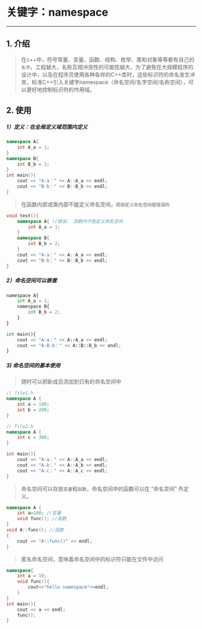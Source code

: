 # 关键字：namespace

------

## 1.  介绍

>在c++中，符号常量、变量、函数、结构、枚举、类和对象等等都有自己的`名字`。工程越大，名称互相冲突性的可能性越大，为了避免在大规模程序的设计中，以及在程序员使用各种各样的C++库时，这些标识符的命名发生冲突，标准C++引入关键字namespace（命名空间/名字空间/名称空间），可以更好地控制标识符的作用域。



## 2. 使用

##### 	1）定义：在全局定义域范围内定义

```c++
namespace A{
	int A_a = 1;
}
namespace B{
	int B_b = 2;
}
int main(){
	cout << "A-a：" << A::A_a << endl;
	cout << "B-b：" << B::B_b << endl;
}
```

> 在函数内部或类内部不能定义命名空间，`局部定义命名空间是错误的`

```c++
void test(){
	namespace A{ //错误， 函数内不能定义命名空间
        int A_a = 1;
    }
    namespace B{
        int B_b = 2;
    }
    cout << "A-a：" << A::A_a << endl;
    cout << "B-b：" << B::B_b << endl;
}
```



##### 	2）命名空间可以嵌套

```python
namespace A{
	int A_a = 1;
	namespace B{
        int B_b = 2;
    }
}

int main(){
	cout << "A-a：" << A::A_a << endl;
	cout << "A-B-b：" << A::B::B_b << endl;
}
```



##### 	3) 命名空间的基本使用

> 随时可以把新成员添加到已有的命名空间中

```c++
// file1.h
namespace A {
    int a = 100;
    int b = 200;
}

// file2.h
namespace A {
    int c = 300;
}

int main(){
	cout << "A-a：" << A::A_a << endl;
    cout << "A-b：" << A::A_b << endl;
    cout << "A-c：" << A::A_c << endl;
}
```

> 命名空间可以存放`变量`和`函数`，命名空间中的函数可以在 “命名空间” 外定义。

```c++
namespace A {
    int a=100; //变量
    void func(); //函数
}
void A::func(); //函数
{
	cout << "A::func()" << endl;
}
```

> 匿名命名空间，意味着命名空间中的标识符只能在文件中访问

```c++
namespace{
    int a = 10;
    void func(){
        cout<<"hello namespace"<<endl;
    }
}
int main(){
	cout << a << endl;
	func();
}
```

